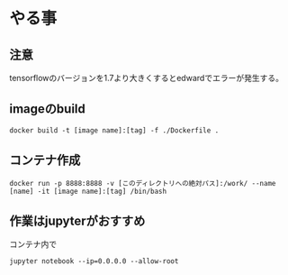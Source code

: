 # やる事
## 注意
tensorflowのバージョンを1.7より大きくするとedwardでエラーが発生する。


## imageのbuild

```
docker build -t [image name]:[tag] -f ./Dockerfile .
```

## コンテナ作成

```
docker run -p 8888:8888 -v [このディレクトリへの絶対パス]:/work/ --name [name] -it [image name]:[tag] /bin/bash
```

## 作業はjupyterがおすすめ
コンテナ内で

```
jupyter notebook --ip=0.0.0.0 --allow-root
```
